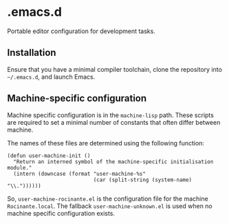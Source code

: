 # .emacs.d

Portable editor configuration for development tasks.

## Installation

Ensure that you have a minimal compiler toolchain, clone the repository
into `~/.emacs.d`, and launch Emacs.

## Machine-specific configuration

Machine specific configuration is in the `machine-lisp` path.  These
scripts are required to set a minimal number of constants that often
differ between machine.

The names of these files are determined using the following function:

```emacs-lisp
(defun user-machine-init ()
  "Return an interned symbol of the machine-specific initialisation module."
  (intern (downcase (format "user-machine-%s"
                            (car (split-string (system-name) "\\."))))))
```

So, `user-machine-rocinante.el` is the configuration file for the
machine `Rocinante.local`.  The fallback `user-machine-unknown.el` is
used when no machine specific configuration exists.

